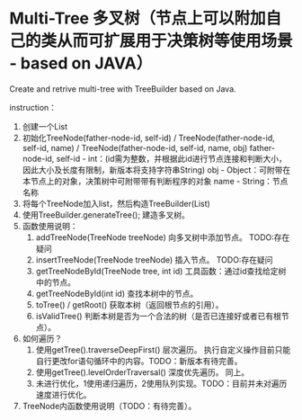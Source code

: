 # Multi-Tree 多叉树（节点上可以附加自己的类从而可扩展用于决策树等使用场景 - based on JAVA）
Create and retrive multi-tree with TreeBuilder based on Java.

instruction：

1. 创建一个List
2. 初始化TreeNode(father-node-id, self-id) / TreeNode(father-node-id, self-id, name) / TreeNode(father-node-id, self-id, name, obj) 
   father-node-id, self-id - int：(id需为整数，并根据此id进行节点连接和判断大小，因此大小及长度有限制，新版本将支持字符串String)
   obj - Object：可附带在本节点上的对象，决策树中可附带带有判断程序的对象
   name - String：节点名称
3. 将每个TreeNode加入list，然后构造TreeBuilder(List)
4. 使用TreeBuilder.generateTree(); 建造多叉树。
5. 函数使用说明：
   1. addTreeNode(TreeNode treeNode) 向多叉树中添加节点。 TODO:存在疑问
   2. insertTreeNode(TreeNode treeNode) 插入节点。 TODO:存在疑问
   3. getTreeNodeById(TreeNode tree, int id) 工具函数：通过id查找给定树中的节点。
   4. getTreeNodeById(int id) 查找本树中的节点。
   5. toTree() / getRoot() 获取本树（返回根节点的引用）。
   6. isValidTree() 判断本树是否为一个合法的树（是否已连接好或者已有根节点）。
6. 如何遍历？
   1. 使用getTree().traverseDeepFirst() 层次遍历。 执行自定义操作目前只能自行更改for语句循环中的内容。TODO：新版本有待完善。
   2. 使用getTree().levelOrderTraversal() 深度优先遍历。 同上。
   3. 未进行优化，1使用递归遍历，2使用队列实现。TODO：目前并未对遍历速度进行优化。
7. TreeNode内函数使用说明（TODO：有待完善）。
